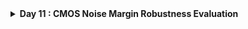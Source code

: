 <details>
  <Summary><strong> Day 11 : CMOS Noise Margin Robustness Evaluation</strong></summary>

# Contents
- [Static Behavior Evaluation - CMOS Inverter Robustness - Noise Margin](#static-behavior-evaluation--cmos-inverter-robustness--noise-margin)
  - [Introduction to Noise Margin](#introduction-to-noise-margin)
  - [Noise Margin Volatge Parameters](#noise-margin-voltage-parameters)
  - [Noise Margin Equation and Summary](#noise-margin-equation-and-summary)
  - [Noise Margin Variation with respect to PMOS width](#noise-margin-variation-with-respect-to-pmos-width)
  - [Sky130 Noise margin Labs](#sky130-noise-margin-labs)   
  

<a id="static-behavior-evaluation--cmos-inverter-robustness--noise-margin"></a>
# Static Behavior Evaluation - CMOS Inverter Robustness - Noise Margin

<a id="introduction-to-noise-margin"></a>
## Introduction to Noise Margin
**Noise margin** is the maximum noise voltage a CMOS circuit can tolerate without logic errors.
- i.e Noise margin is the amount of noise that a CMOS circuit could withstand without compromising the operation of circuit.
- Noise margin makes sure that:
  - any signal which is logic 1 with finite noise added to it, is still recognized as logic 1 and not logic 0.
  - similarly, any signal which is logic 0 with finite noise added to it, is still recognized as logic 0 and not logic 1.

The following images show an ideal and a piece-wise linear VTC of a CMOS inverter:
![Alt Text](images/nm_1.png)
![Alt Text](images/nm_2.png)
The images compares:
- Ideal I/O characteristic of an inverter with infinite slope — abrupt switching at Vdd/2 (left side)
- Actual inverter characteristic with finite slope — gradual transition region (right side)

<a id="noise-margin-voltage-parameters"></a>
## Noise Margin Volatge Parameters
This figure illustrates how Noise Margin is derived from the Voltage Transfer Characteristic (VTC) of a CMOS inverter.
![Alt Text](images/nm_3.png)
![Alt Text](images/nm_4.png)
![Alt Text](images/nm_5.png)

The left plot shows:
- The slope of the VTC = −1 at two critical points:
  - **V<sub>IL</sub>**: Input Low Threshold Voltage
  - **V<sub>IH</sub>**: Input High Threshold Voltage

The right diagram shows:
- V<sub>OH</sub> and V<sub>OL</sub>: Valid output high/low voltage levels
- V<sub>IL</sub> and V<sub>IH</sub>: Input thresholds where the slope = −1

<a id="noise-margin-equation-and-summary"></a>
## Noise Margin Equation and Summary
**Noise Margins:**
- NM<sub>H</sub> = V<sub>OH</sub> − V<sub>IH</sub>: Noise Margin High — tolerance for noise on logic 1
- NML = V<sub>IL</sub> − V<sub>OL</sub>: Noise Margin Low — tolerance for noise on logic 0

**Summary**
This figure summarizes how Noise Margins help handle noisy "bumps" on signals — ensuring correct logic detection.
![Alt Text](images/nm_summary.png)

**Input thresholds:**
- V<sub>IL</sub>: Input voltage < V<sub>dd</sub>/2 (~10% of V<sub>dd</sub>) — treated as logic '0'
- V<sub>IH</sub>: Input voltage > V<sub>dd</sub>/2 (~90% of V<sub>dd</sub>) — treated as logic '1'

**Output thresholds:**
- V<sub>OL</sub>: Output voltage near 0V — treated as logic '0' for next gate input
- V<sub>OH</sub>: Output voltage near V<sub>dd</sub> — treated as logic '1' for next gate input

**Noise Bump Scenarios:**
- **Case (a):** Bump height lies between V<sub>OL</sub> and V<sub>IL</sub> → signal still treated as logic '0'.
- **Case (b):** Bump height lies between V<sub>IL</sub> and V<sub>IH</sub> → output becomes undefined (logic unstable).
- **Case (c):** Bump height lies between V<sub>IH</sub> and V<sub>OH</sub> → signal treated as logic '1'.

For any signal to be reliably interpreted as logic '0' or logic '1', it must stay within the corresponding Noise Margin (NML or NMH) range — outside the undefined region.

<a id="noise-margin-variation-with-respect-to-pmos-width"></a>
## Noise Margin Variation with respect to PMOS width
![Alt Text](images/nm_variations_wrt_pmos_width.png)
![Alt Text](images/nm_variations_wrt_pmos_width_2.png)

<a id="sky130-noise-margin-labs"></a>
## Sky130 Noise margin Labs

<details> <summary><strong>day3_inv_vtc_Wp084_Wn036.spice </strong></summary>

```
*Model Description
.param temp=27


*Including sky130 library files
.lib "sky130_fd_pr/models/sky130.lib.spice" tt


*Netlist Description


XM1 out in vdd vdd sky130_fd_pr__pfet_01v8 w=0.84 l=0.15
XM2 out in 0 0 sky130_fd_pr__nfet_01v8 w=0.36 l=0.15


Cload out 0 50fF

Vdd vdd 0 1.8V
Vin in 0 1.8V

*simulation commands

.op

.dc Vin 0 1.8 0.01

.control
run
setplot dc1
display
.endc

.end
```
</details>


